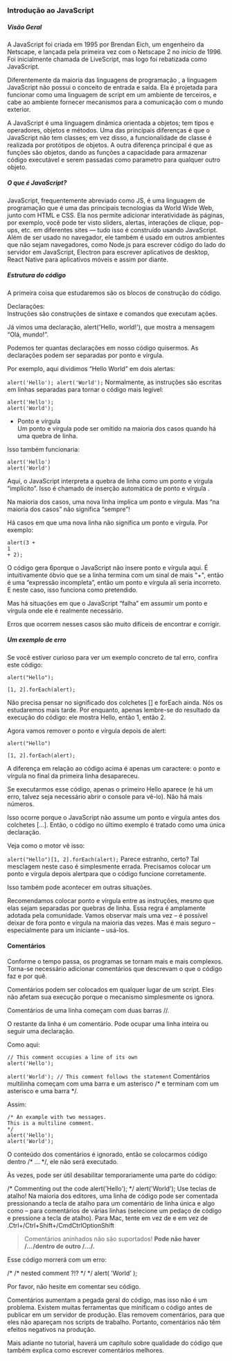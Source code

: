 ### Introdução ao JavaScript

##### Visão Geral

A JavaScript foi criada em 1995 por Brendan Eich, um engenheiro da Netscape, e lançada pela primeira vez com o Netscape 2 no início de 1996. Foi inicialmente chamada de LiveScript, mas logo foi rebatizada como JavaScript.

Diferentemente da maioria das linguagens de programação , a linguagem JavaScript não possui o conceito de entrada e saída. Ela é projetada para funcionar como uma linguagem de script em um ambiente de terceiros, e cabe ao ambiente fornecer mecanismos para a comunicação com o mundo exterior. 

A JavaScript é uma linguagem dinâmica orientada a objetos; tem tipos e operadores, objetos e métodos. Uma das principais diferenças é que o JavaScript não tem classes; em vez disso, a funcionalidade de classe é realizada por protótipos de objetos. A outra diferença principal é que as funções são objetos, dando as funções a capacidade para armazenar código executável e serem passadas como parametro para qualquer outro objeto.

##### O que é JavaScript?
JavaScript, frequentemente abreviado como JS, é uma linguagem de programação que é uma das principais tecnologias da World Wide Web, junto com HTML e CSS. Ela nos permite adicionar interatividade às páginas, por exemplo, você pode ter visto sliders, alertas, interações de clique, pop-ups, etc. em diferentes sites — tudo isso é construído usando JavaScript. Além de ser usado no navegador, ele também é usado em outros ambientes que não sejam navegadores, como Node.js para escrever código do lado do servidor em JavaScript, Electron para escrever aplicativos de desktop, React Native para aplicativos móveis e assim por diante.


##### Estrutura do código
A primeira coisa que estudaremos são os blocos de construção do código.

Declarações: <br>
Instruções são construções de sintaxe e comandos que executam ações.

Já vimos uma declaração, alert('Hello, world!'), que mostra a mensagem “Olá, mundo!”.

Podemos ter quantas declarações em nosso código quisermos. As declarações podem ser separadas por ponto e vírgula.

Por exemplo, aqui dividimos “Hello World” em dois alertas:

```alert('Hello'); alert('World');```
Normalmente, as instruções são escritas em linhas separadas para tornar o código mais legível:

`alert('Hello');` <br>
`alert('World');`
- Ponto e vírgula <br>
Um ponto e vírgula pode ser omitido na maioria dos casos quando há uma quebra de linha.

Isso também funcionaria:

```hash
alert('Hello')
alert('World')
```
Aqui, o JavaScript interpreta a quebra de linha como um ponto e vírgula “implícito”. Isso é chamado de inserção automática de ponto e vírgula .

Na maioria dos casos, uma nova linha implica um ponto e vírgula. Mas “na maioria dos casos” não significa “sempre”!

Há casos em que uma nova linha não significa um ponto e vírgula. Por exemplo:

```hash
alert(3 +
1
+ 2);
```
O código gera 6porque o JavaScript não insere ponto e vírgula aqui. É intuitivamente óbvio que se a linha termina com um sinal de mais "+", então é uma “expressão incompleta”, então um ponto e vírgula ali seria incorreto. E neste caso, isso funciona como pretendido.

Mas há situações em que o JavaScript “falha” em assumir um ponto e vírgula onde ele é realmente necessário.

Erros que ocorrem nesses casos são muito difíceis de encontrar e corrigir.

##### Um exemplo de erro
Se você estiver curioso para ver um exemplo concreto de tal erro, confira este código:

```hash
alert("Hello");

[1, 2].forEach(alert);
```

Não precisa pensar no significado dos colchetes [] e forEach ainda. Nós os estudaremos mais tarde. Por enquanto, apenas lembre-se do resultado da execução do código: ele mostra Hello, então 1, então 2.

Agora vamos remover o ponto e vírgula depois de alert:

```hash
alert("Hello")

[1, 2].forEach(alert);
```
A diferença em relação ao código acima é apenas um caractere: o ponto e vírgula no final da primeira linha desapareceu.

Se executarmos esse código, apenas o primeiro Hello aparece (e há um erro, talvez seja necessário abrir o console para vê-lo). Não há mais números.

Isso ocorre porque o JavaScript não assume um ponto e vírgula antes dos colchetes [...]. Então, o código no último exemplo é tratado como uma única declaração.

Veja como o motor vê isso:

`alert("Hello")[1, 2].forEach(alert);`
Parece estranho, certo? Tal mesclagem neste caso é simplesmente errada. Precisamos colocar um ponto e vírgula depois alertpara que o código funcione corretamente.

Isso também pode acontecer em outras situações.

Recomendamos colocar ponto e vírgula entre as instruções, mesmo que elas sejam separadas por quebras de linha. Essa regra é amplamente adotada pela comunidade. Vamos observar mais uma vez – é possível deixar de fora ponto e vírgula na maioria das vezes. Mas é mais seguro – especialmente para um iniciante – usá-los.

#### Comentários
Conforme o tempo passa, os programas se tornam mais e mais complexos. Torna-se necessário adicionar comentários que descrevam o que o código faz e por quê.

Comentários podem ser colocados em qualquer lugar de um script. Eles não afetam sua execução porque o mecanismo simplesmente os ignora.

Comentários de uma linha começam com duas barras //.

O restante da linha é um comentário. Pode ocupar uma linha inteira ou seguir uma declaração.

Como aqui:

```
// This comment occupies a line of its own
alert('Hello');
```

`alert('World'); // This comment follows the statement`
Comentários multilinha começam com uma barra e um asterisco /* e terminam com um asterisco e uma barra */.

Assim:
```hash
/* An example with two messages.
This is a multiline comment.
*/
alert('Hello');
alert('World');
```
O conteúdo dos comentários é ignorado, então se colocarmos código dentro /* … */, ele não será executado.

Às vezes, pode ser útil desabilitar temporariamente uma parte do código:

/* Commenting out the code
alert('Hello');
*/
alert('World');
Use teclas de atalho!
Na maioria dos editores, uma linha de código pode ser comentada pressionando a tecla de atalho para um comentário de linha única e algo como – para comentários de várias linhas (selecione um pedaço de código e pressione a tecla de atalho). Para Mac, tente em vez de e em vez de .Ctrl+/Ctrl+Shift+/CmdCtrlOptionShift

> Comentários aninhados não são suportados!
**Pode não haver /*...*/dentro de outro /*...*/.**

Esse código morrerá com um erro:

/*
  /* nested comment ?!? */
*/
alert( 'World' );

Por favor, não hesite em comentar seu código.

Comentários aumentam a pegada geral do código, mas isso não é um problema. Existem muitas ferramentas que minificam o código antes de publicar em um servidor de produção. Elas removem comentários, para que eles não apareçam nos scripts de trabalho. Portanto, comentários não têm efeitos negativos na produção.

Mais adiante no tutorial, haverá um capítulo sobre qualidade do código que também explica como escrever comentários melhores.
